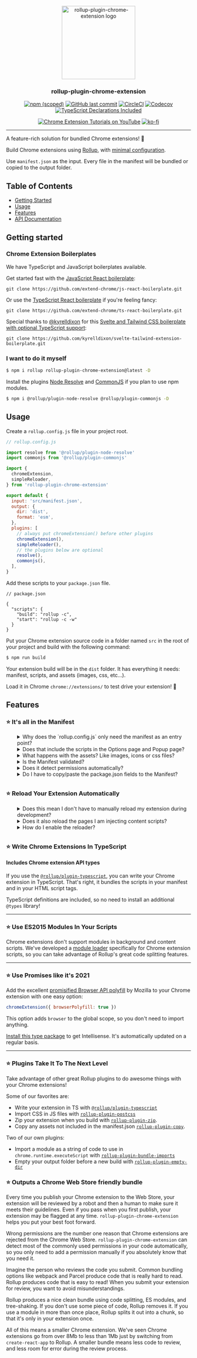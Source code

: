 <p align="center">
  <a href="https://github.com/extend-chrome/rollup-plugin-chrome-extension" rel="noopener">
  <!-- TODO: add new logo image -->
  <img width=200px height=200px src="https://imgur.com/wEXnCYK.png" alt="rollup-plugin-chrome-extension logo"></a>
</p>

<h3 align="center">rollup-plugin-chrome-extension</h3>

<div align="center">

[![npm (scoped)](https://img.shields.io/npm/v/rollup-plugin-chrome-extension.svg)](https://www.npmjs.com/package/rollup-plugin-chrome-extension)
[![GitHub last commit](https://img.shields.io/github/last-commit/extend-chrome/rollup-plugin-chrome-extension.svg?logo=github)](https://github.com/extend-chrome/rollup-plugin-chrome-extension)
[![CircleCI](https://img.shields.io/circleci/build/github/extend-chrome/rollup-plugin-chrome-extension?token=31f554b1e0c742c0ed5ccab825000c78e65791ba)](https://circleci.com/gh/extend-chrome/rollup-plugin-chrome-extension)
[![Codecov](https://img.shields.io/codecov/c/github/extend-chrome/rollup-plugin-chrome-extension)](https://codecov.io/gh/extend-chrome/rollup-plugin-chrome-extension)
[![TypeScript Declarations Included](https://img.shields.io/badge/types-TypeScript-informational)](#typescript)

</div>

<div align="center">

[![Chrome Extension Tutorials on YouTube](https://img.shields.io/badge/Chrome%20Extension%20Tutorials-YouTube-c4302b.svg)](https://www.youtube.com/channel/UCVj3dGw75v8aHFYD6CL1tFg)
[![ko-fi](https://img.shields.io/badge/Buy%20us%20a%20tea-ko--fi-29ABE0)](https://ko-fi.com/jacksteam)

</div>

---

A feature-rich solution for bundled Chrome extensions! 💯

Build Chrome extensions using
[Rollup](https://rollupjs.org/guide/en/), with
[minimal configuration](#usage).

Use `manifest.json` as the input. Every file in the manifest will
be bundled or copied to the output folder.

## Table of Contents

- [Getting Started](#getting_started)
- [Usage](#usage)
- [Features](#features)
- [API Documentation](https://github.com/extend-chrome/rollup-plugin-chrome-extension/blob/master/API.md)

## Getting started <a name = "getting_started"></a>

### Chrome Extension Boilerplates

We have TypeScript and JavaScript boilerplates available.

Get started fast with the
[JavaScript React boilerplate](https://github.com/extend-chrome/js-react-boilerplate):

```
git clone https://github.com/extend-chrome/js-react-boilerplate.git
```

Or use the [TypeScript React boilerplate](https://github.com/extend-chrome/ts-react-boilerplate) if you're feeling
fancy:

```
git clone https://github.com/extend-chrome/ts-react-boilerplate.git
```

Special thanks to [@kyrelldixon](https://www.kyrelldixon.com/) for this [Svelte and Tailwind CSS boilerplate with optional TypeScript support](https://github.com/kyrelldixon/svelte-tailwind-extension-boilerplate):

```
git clone https://github.com/kyrelldixon/svelte-tailwind-extension-boilerplate.git
```

### I want to do it myself

```sh
$ npm i rollup rollup-plugin-chrome-extension@latest -D
```

Install the plugins
[Node Resolve](https://www.npmjs.com/package/@rollup/plugin-node-resolve)
and [CommonJS](https://github.com/rollup/@rollup/plugin-commonjs)
if you plan to use npm modules.

```sh
$ npm i @rollup/plugin-node-resolve @rollup/plugin-commonjs -D
```

## Usage <a name = "usage"></a>

Create a `rollup.config.js` file in your project root.

```javascript
// rollup.config.js

import resolve from '@rollup/plugin-node-resolve'
import commonjs from '@rollup/plugin-commonjs'

import {
  chromeExtension,
  simpleReloader,
} from 'rollup-plugin-chrome-extension'

export default {
  input: 'src/manifest.json',
  output: {
    dir: 'dist',
    format: 'esm',
  },
  plugins: [
    // always put chromeExtension() before other plugins
    chromeExtension(),
    simpleReloader(),
    // the plugins below are optional
    resolve(),
    commonjs(),
  ],
}
```

Add these scripts to your `package.json` file.

```jsonc
// package.json

{
  "scripts": {
    "build": "rollup -c",
    "start": "rollup -c -w"
  }
}
```

Put your Chrome extension source code in a folder named `src` in
the root of your project and build with the following command:

```sh
$ npm run build
```

Your extension build will be in the `dist` folder. It has
everything it needs: manifest, scripts, and assets (images, css,
etc...).

Load it in Chrome `chrome://extensions/` to test drive your
extension! 🚗

## Features <a name = "features"></a>

### ⭐️ It's all in the Manifest <a name = "features-manifest"></a>

<div style="padding-left: 30px; padding-bottom: 10px;">

<details>
<summary>Why does the `rollup.config.js` only need the manifest as an entry point?</summary>
<br>
`rollup-plugin-chrome-extension` parses your manifest and bundles 
the scripts in your background page, content scripts, option page and popup page
</details>

<details>
<summary>Does that include the scripts in the Options page and Popup page?</summary>
<br>
`rollup-plugin-chrome-extension` uses the JS or even TS files in
your HTML files as entry points. Shared code is split out into
chunks automatically, so libraries like React and Lodash aren't
bundled into your extension multiple times.
</details>

<details>
<summary>What happens with the assets? Like images, icons or css files?</summary>
<br>
All assets declared in the manifest (including files in `web_accessible_resources`, any image, icon, font, and even CSS files) are 
automatically copied into the output folder. Even the images in your HTML 
files get copied over.
NOTE: This only includes assets in the html itself. 
If you import images or CSS in a JavaScript file, you will need an 
additional plugin. 
</details>

<details>
<summary>Is the Manifest validated?</summary>
<br>
`rollup-plugin-chrome-extension` validates your output manifest, 
so you discover mistakes when you build, not in a cryptic Chrome
alert later.
</details>

<details>
<summary>Does it detect permissions automatically?</summary>
<br>
`rollup-plugin-chrome-extension` statically analyzes your bundled
code, detects any required permissions and adds them to the manifest 
in the `dist` folder. Any permissions in the source manifest are always 
included.
</details>

<details>
<summary>Do I have to copy/paste the package.json fields to the Manifest?</summary>
<br>
You can omit `manifest_version`, `version`, `name`, and
`description` from your source `manifest.json`. We'll fill them
out automatically from your `package.json`, if you use an npm
script to run Rollup. Just manage your version number in
`package.json` and it will reflect in your extension build.

Don't worry, any value in your source manifest will take over! 😉

</details>

</div>

### ⭐️ Reload Your Extension Automatically <a name = "features-reloader"></a>

<div style="padding-left: 30px; padding-bottom: 10px;">

<details>
<summary>Does this mean I don't have to manually reload my extension during development?</summary>
<br>
Improve your development experience with our reloader!
You won't have to reload your Chrome extension every time you make a change
to your code. We know what a pain it can be to forget and wonder, 
"Why isn't this change working? 😟". 
</details>

<details>
<summary>Does it also reload the pages I am injecting content scripts?</summary>
<br>
Ever got the error `"Extension context invalidated"` in your
content script? That happens when the extension reloads but the
content script doesn't. Our reloader makes sure that doesn't
happen by reloading your content scripts when it reloads your
extension automatically.
</details>

<details>
<summary>How do I enable the reloader?</summary>
<br>
If you include the helper plugin `simpleReloader` in your config,
when Rollup is in watch mode your background page will include an
auto-reloader script. This will reload your extension every time
Rollup produces a new build.
</details>

</div>

### ⭐️ Write Chrome Extensions In TypeScript <a name = "typescript"></a>

#### Includes Chrome extension API types

If you use the
[`@rollup/plugin-typescript`](https://www.npmjs.com/package/@rollup/plugin-typescript),
you can write your Chrome extension in TypeScript. That's right,
it bundles the scripts in your manifest and in your HTML script
tags.

TypeScript definitions are included, so no need to install an
additional `@types` library!

---

### ⭐️ Use ES2015 Modules In Your Scripts <a name = "features-modules"></a>

Chrome extensions don't support modules in background and content
scripts. We've developed a
[module loader](#dynamic-import-wrapper) specifically for Chrome
extension scripts, so you can take advantage of Rollup's great
code splitting features.

---

### ⭐️ Use Promises like it's 2021 <a name = "features-browser-polyfill"></a>

Add the excellent [promisified Browser API polyfill](https://github.com/mozilla/webextension-polyfill) by Mozilla to your
Chrome extension with one easy option:

```javascript
chromeExtension({ browserPolyfill: true })
```

This option adds `browser` to the global scope, so you don't need to import anything.

[Install this type package](https://www.npmjs.com/package/@types/firefox-webext-browser) to get Intellisense. It's automatically updated on a regular basis.

---

### ⭐️ Plugins Take It To The Next Level <a name = "plugins"></a>

Take advantage of other great Rollup plugins to do awesome things
with your Chrome extensions!

Some of our favorites are:

- Write your extension in TS with
  [`@rollup/plugin-typescript`](https://www.npmjs.com/package/@rollup/plugin-typescript)
- Import CSS in JS files with
  [`rollup-plugin-postcss`](https://www.npmjs.com/package/rollup-plugin-postcss)
- Zip your extension when you build with
  [`rollup-plugin-zip`](https://www.npmjs.com/package/rollup-plugin-zip).
- Copy any assets not included in the manifest.json
  [`rollup-plugin-copy`](https://github.com/vladshcherbin/rollup-plugin-copy).

Two of our own plugins:

- Import a module as a string of code to use in
  `chrome.runtime.executeScript` with
  [`rollup-plugin-bundle-imports`](https://www.npmjs.com/package/rollup-plugin-bundle-imports)
- Empty your output folder before a new build with
  [`rollup-plugin-empty-dir`](https://www.npmjs.com/package/rollup-plugin-empty-dir)

### ⭐️ Outputs a Chrome Web Store friendly bundle <a name = ""></a>

<!-- START TUFD -->

Every time you publish your Chrome extension to the Web Store,
your extension will be reviewed by a robot and then a human to
make sure it meets their guidelines. Even if you pass when you
first publish, your extension may be flagged at any time.
`rollup-plugin-chrome-extension` helps you put your best foot
forward.

Wrong permissions are the number one reason that Chrome
extensions are rejected from the Chrome Web Store.
`rollup-plugin-chrome-extension` can detect most of the commonly
used permissions in your code automatically, so you only need to
add a permission manually if you absolutely know that you need
it.

Imagine the person who reviews the code you submit. Common
bundling options like webpack and Parcel produce code that is
really hard to read. Rollup produces code that is easy to read!
When you submit your extension for review, you want to avoid
misunderstandings.

Rollup produces a nice clean bundle using code splitting, ES
modules, and tree-shaking. If you don't use some piece of code,
Rollup removes it. If you use a module in more than once place,
Rollup splits it out into a chunk, so that it's only in your
extension once.

All of this means a smaller Chrome extension. We've seen Chrome
extensions go from over 8Mb to less than 1Mb just by switching
from `create-react-app` to Rollup. A smaller bundle means less
code to review, and less room for error during the review
process.

<!-- END TUFD -->
